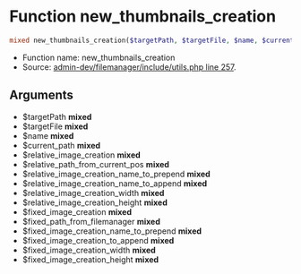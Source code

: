 Function new_thumbnails_creation
===========================





```php
mixed new_thumbnails_creation($targetPath, $targetFile, $name, $current_path, $relative_image_creation, $relative_path_from_current_pos, $relative_image_creation_name_to_prepend, $relative_image_creation_name_to_append, $relative_image_creation_width, $relative_image_creation_height, $fixed_image_creation, $fixed_path_from_filemanager, $fixed_image_creation_name_to_prepend, $fixed_image_creation_to_append, $fixed_image_creation_width, $fixed_image_creation_height)
```

* Function name: new_thumbnails_creation
* Source: [admin-dev/filemanager/include/utils.php line 257](https://github.com/PrestaShop/PrestaShop/blob/1.6.0.10/admin-dev/filemanager/include/utils.php#L257).

Arguments
---------

* $targetPath **mixed**
* $targetFile **mixed**
* $name **mixed**
* $current_path **mixed**
* $relative_image_creation **mixed**
* $relative_path_from_current_pos **mixed**
* $relative_image_creation_name_to_prepend **mixed**
* $relative_image_creation_name_to_append **mixed**
* $relative_image_creation_width **mixed**
* $relative_image_creation_height **mixed**
* $fixed_image_creation **mixed**
* $fixed_path_from_filemanager **mixed**
* $fixed_image_creation_name_to_prepend **mixed**
* $fixed_image_creation_to_append **mixed**
* $fixed_image_creation_width **mixed**
* $fixed_image_creation_height **mixed**

